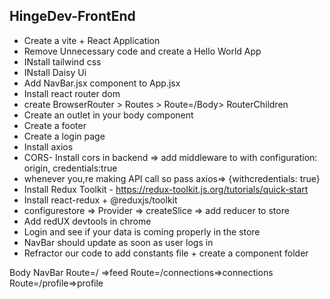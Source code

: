 ## HingeDev-FrontEnd

- Create a vite + React Application
- Remove Unnecessary code and create a Hello World App
- INstall tailwind css
- INstall Daisy Ui
- Add NavBar.jsx component to App.jsx
- Install react router dom
- create BrowserRouter > Routes > Route=/Body> RouterChildren
- Create an outlet in your body component
- Create a footer
- Create a login page
- Install axios
- CORS- Install cors in backend => add middleware to with configuration: origin, credentials:true
- whenever you,re making API call so pass axios=> {withcredentials: true}
- Install Redux Toolkit - https://redux-toolkit.js.org/tutorials/quick-start
- Install react-redux + @reduxjs/toolkit
- configurestore => Provider => createSlice => add reducer to store
- Add redUX devtools in chrome
- Login and see if your data is coming properly in the store
- NavBar should update as soon as user logs in 
- Refractor our code to add constants file + create a component folder

Body
    NavBar
    Route=/ =>feed
    Route=/connections=>connections
    Route=/profile=>profile